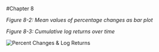 #Chapter 8

*Figure 8-2: Mean values of percentage changes as bar plot*

*Figure 8-3: Cumulative log returns over time*

![Percent Changes & Log Returns](https://github.com/joe-wojniak/PythonForFinance/blob/main/8-2and8-3.PNG)

